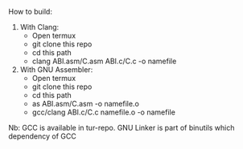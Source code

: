 How to build:
1. With Clang:
   - Open termux
   - git clone this repo
   - cd this path
   - clang ABI.asm/C.asm ABI.c/C.c -o namefile
2. With GNU Assembler:
   - Open termux
   - git clone this repo
   - cd this path
   - as ABI.asm/C.asm -o namefile.o
   - gcc/clang ABI.c/C.c namefile.o -o namefile

Nb: GCC is available in tur-repo. GNU Linker is part of binutils which dependency of GCC
